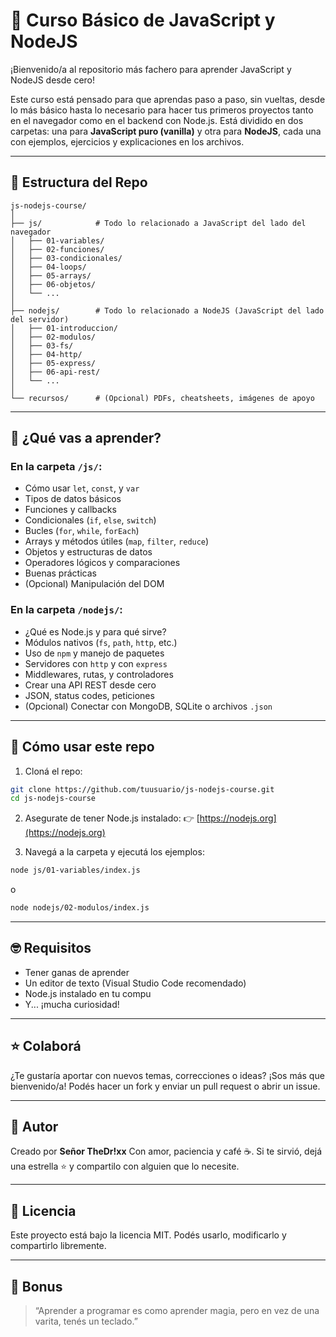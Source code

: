 # 🧐 Curso Básico de JavaScript y NodeJS

¡Bienvenido/a al repositorio más fachero para aprender JavaScript y NodeJS desde cero!

Este curso está pensado para que aprendas paso a paso, sin vueltas, desde lo más básico hasta lo necesario para hacer tus primeros proyectos tanto en el navegador como en el backend con Node.js.
Está dividido en dos carpetas: una para **JavaScript puro (vanilla)** y otra para **NodeJS**, cada una con ejemplos, ejercicios y explicaciones en los archivos.

---

## 📂 Estructura del Repo

```
js-nodejs-course/
│
├── js/            # Todo lo relacionado a JavaScript del lado del navegador
│   ├── 01-variables/
│   ├── 02-funciones/
│   ├── 03-condicionales/
│   ├── 04-loops/
│   ├── 05-arrays/
│   ├── 06-objetos/
│   └── ...
│
├── nodejs/        # Todo lo relacionado a NodeJS (JavaScript del lado del servidor)
│   ├── 01-introduccion/
│   ├── 02-modulos/
│   ├── 03-fs/
│   ├── 04-http/
│   ├── 05-express/
│   ├── 06-api-rest/
│   └── ...
│
└── recursos/      # (Opcional) PDFs, cheatsheets, imágenes de apoyo
```

---

## 📘 ¿Qué vas a aprender?

### En la carpeta `/js/`:

* Cómo usar `let`, `const`, y `var`
* Tipos de datos básicos
* Funciones y callbacks
* Condicionales (`if`, `else`, `switch`)
* Bucles (`for`, `while`, `forEach`)
* Arrays y métodos útiles (`map`, `filter`, `reduce`)
* Objetos y estructuras de datos
* Operadores lógicos y comparaciones
* Buenas prácticas
* (Opcional) Manipulación del DOM

### En la carpeta `/nodejs/`:

* ¿Qué es Node.js y para qué sirve?
* Módulos nativos (`fs`, `path`, `http`, etc.)
* Uso de `npm` y manejo de paquetes
* Servidores con `http` y con `express`
* Middlewares, rutas, y controladores
* Crear una API REST desde cero
* JSON, status codes, peticiones
* (Opcional) Conectar con MongoDB, SQLite o archivos `.json`

---

## 🚀 Cómo usar este repo

1. Cloná el repo:

```bash
git clone https://github.com/tuusuario/js-nodejs-course.git
cd js-nodejs-course
```

2. Asegurate de tener Node.js instalado:
   👉 [https://nodejs.org](https://nodejs.org)

3. Navegá a la carpeta y ejecutá los ejemplos:

```bash
node js/01-variables/index.js
```

o

```bash
node nodejs/02-modulos/index.js
```

---

## 🤓 Requisitos

* Tener ganas de aprender
* Un editor de texto (Visual Studio Code recomendado)
* Node.js instalado en tu compu
* Y... ¡mucha curiosidad!

---

## ⭐ Colaborá

¿Te gustaría aportar con nuevos temas, correcciones o ideas?
¡Sos más que bienvenido/a! Podés hacer un fork y enviar un pull request o abrir un issue.

---

## 🐸 Autor

Creado por **Señor TheDr!xx**
Con amor, paciencia y café ☕.
Si te sirvió, dejá una estrella ⭐ y compartilo con alguien que lo necesite.

---

## 📜 Licencia

Este proyecto está bajo la licencia MIT.
Podés usarlo, modificarlo y compartirlo libremente.

---

## 📌 Bonus

> “Aprender a programar es como aprender magia, pero en vez de una varita, tenés un teclado.”
